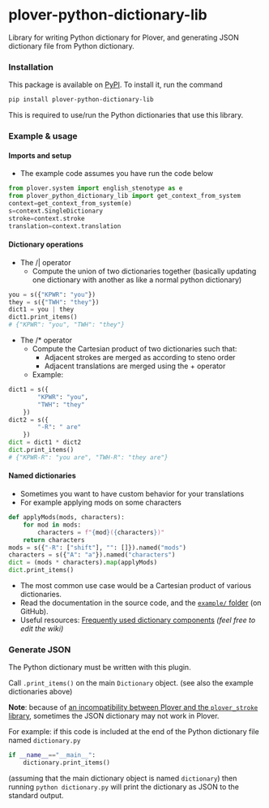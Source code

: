 # plover-python-dictionary-lib
Library for writing Python dictionary for Plover,
and generating JSON dictionary file from Python dictionary.

### Installation

This package is available on 
[PyPI](https://pypi.org/project/plover-python-dictionary-lib/).
To install it, run the command

```bash
pip install plover-python-dictionary-lib
```

This is required to use/run the Python dictionaries that use this library.

### Example & usage
#### Imports and setup

* The example code assumes you have run the code below
```python
from plover.system import english_stenotype as e
from plover_python_dictionary_lib import get_context_from_system
context=get_context_from_system(e)
s=context.SingleDictionary
stroke=context.stroke
translation=context.translation
```

#### Dictionary operations
* The /| operator
	* Compute the union of two dictionaries together (basically updating one dictionary with another as like a normal python dictionary)
```python
you = s({"KPWR": "you"})
they = s({"TWH": "they"})
dict1 = you | they
dict1.print_items()
# {"KPWR": "you", "TWH": "they"}
```
* The /* operator
	* Compute the Cartesian product of two dictionaries such that:
		* Adjacent strokes are merged as according to steno order
		* Adjacent translations are merged using the + operator
	* Example:
```python
dict1 = s({
		"KPWR": "you",
		"TWH": "they"
	})
dict2 = s({
		"-R": " are"
	})
dict = dict1 * dict2
dict.print_items()
# {"KPWR-R": "you are", "TWH-R": "they are"}
```
#### Named dictionaries
- Sometimes you want to have custom behavior for your translations
- For example applying mods on some characters
```python
def applyMods(mods, characters):
	for mod in mods:
		characters = f"{mod}({characters})"
	return characters
mods = s({"-R": ["shift"], "": []}).named("mods") 
characters = s({"A": "a"}).named("characters")
dict = (mods * characters).map(applyMods)
dict.print_items()
```
* The most common use case would be a Cartesian product of various dictionaries.
* Read the documentation in the source code, and the [`example/` folder](https://github.com/user202729/plover-python-dictionary-lib/tree/main/example) (on GitHub).
* Useful resources: [Frequently used dictionary components](https://github.com/user202729/plover-python-dictionary-lib/wiki/Frequently-used-dictionary-components) *(feel free to edit the wiki)*

### Generate JSON

The Python dictionary must be written with this plugin.

Call `.print_items()` on the main `Dictionary` object. (see also the example dictionaries above)

**Note**: because of [an incompatibility between Plover and the `plover_stroke` library](https://github.com/benoit-pierre/plover_stroke/issues/1),
sometimes the JSON dictionary may not work in Plover.

For example: if this code
is included at the end of the Python dictionary file named `dictionary.py`

```python
if __name__=="__main__":
	dictionary.print_items()
```

(assuming that the main dictionary object is named `dictionary`) then running `python dictionary.py`
will print the dictionary as JSON to the standard output.
